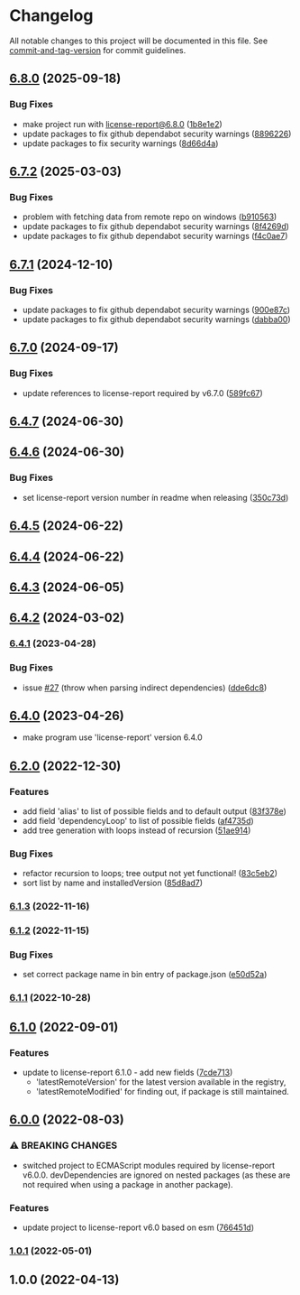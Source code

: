 # Changelog

All notable changes to this project will be documented in this file. See [commit-and-tag-version](https://github.com/absolute-version/commit-and-tag-version) for commit guidelines.

## [6.8.0](https://github.com/bepo65/license-report-recursive/compare/v6.7.2...v6.8.0) (2025-09-18)

### Bug Fixes

- make project run with license-report@6.8.0 ([1b8e1e2](https://github.com/bepo65/license-report-recursive/commit/1b8e1e217698c4d2328d213a3febe94d7d5c7eb3))
- update packages to fix github dependabot security warnings ([8896226](https://github.com/bepo65/license-report-recursive/commit/8896226ff62bd0909aeed5fd98b8f8ada33faa63))
- update packages to fix security warnings ([8d66d4a](https://github.com/bepo65/license-report-recursive/commit/8d66d4a55c59dcdb33f4e5095b803b0ba66da9bd))

## [6.7.2](https://github.com/bepo65/license-report-recursive/compare/v6.7.1...v6.7.2) (2025-03-03)

### Bug Fixes

- problem with fetching data from remote repo on windows ([b910563](https://github.com/bepo65/license-report-recursive/commit/b9105637e8b92d952ddc1f589bf8695a63a92f62))
- update packages to fix github dependabot security warnings ([8f4269d](https://github.com/bepo65/license-report-recursive/commit/8f4269dd7ef12b47f9ce0fb28dabd2e03c085252))
- update packages to fix github dependabot security warnings ([f4c0ae7](https://github.com/bepo65/license-report-recursive/commit/f4c0ae718e80dc6846cb83ebfb92da41208d842b))

## [6.7.1](https://github.com/bepo65/license-report-recursive/compare/v6.7.0...v6.7.1) (2024-12-10)

### Bug Fixes

- update packages to fix github dependabot security warnings ([900e87c](https://github.com/bepo65/license-report-recursive/commit/900e87c62a82919d329d6422b3c9c754ad347507))
- update packages to fix github dependabot security warnings ([dabba00](https://github.com/bepo65/license-report-recursive/commit/dabba00ea70237f66f53bbf5ffc959463a331ecd))

## [6.7.0](https://github.com/bepo65/license-report-recursive/compare/v6.4.7...v6.7.0) (2024-09-17)

### Bug Fixes

- update references to license-report required by v6.7.0 ([589fc67](https://github.com/bepo65/license-report-recursive/commit/589fc67d66fee5e06d9ae6c39e408fbf66b08b5e))

## [6.4.7](https://github.com/bepo65/license-report-recursive/compare/v6.4.6...v6.4.7) (2024-06-30)

## [6.4.6](https://github.com/bepo65/license-report-recursive/compare/v6.4.5...v6.4.6) (2024-06-30)

### Bug Fixes

- set license-report version number ín readme when releasing ([350c73d](https://github.com/bepo65/license-report-recursive/commit/350c73de7220a455de961870326032766cf49cf5))

## [6.4.5](https://github.com/bepo65/license-report-recursive/compare/v6.4.4...v6.4.5) (2024-06-22)

## [6.4.4](https://github.com/bepo65/license-report-recursive/compare/v6.4.3...v6.4.4) (2024-06-22)

## [6.4.3](https://github.com/bepo65/license-report-recursive/compare/v6.4.2...v6.4.3) (2024-06-05)

## [6.4.2](https://github.com/bepo65/license-report-recursive/compare/v6.4.1...v6.4.2) (2024-03-02)

### [6.4.1](https://github.com/bepo65/license-report-recursive/compare/v6.4.0...v6.4.1) (2023-04-28)

### Bug Fixes

- issue [#27](https://github.com/bepo65/license-report-recursive/issues/27) (throw when parsing indirect dependencies) ([dde6dc8](https://github.com/bepo65/license-report-recursive/commit/dde6dc8ae9bcb6fad49b9665f6abe3954b335e9c))

## [6.4.0](https://github.com/bepo65/license-report-recursive/compare/v6.2.0...v6.4.0) (2023-04-26)

- make program use 'license-report' version 6.4.0

## [6.2.0](https://github.com/bepo65/license-report-recursive/compare/v6.1.3...v6.2.0) (2022-12-30)

### Features

- add field 'alias' to list of possible fields and to default output ([83f378e](https://github.com/bepo65/license-report-recursive/commit/83f378e9bbf3a9f4fa9b6cc1c160f9220295184c))
- add field 'dependencyLoop' to list of possible fields ([af4735d](https://github.com/bepo65/license-report-recursive/commit/af4735db291ea88b3eec4f29676ce07d063e4ccf))
- add tree generation with loops instead of recursion ([51ae914](https://github.com/bepo65/license-report-recursive/commit/51ae91431acf98fffd3ecc4d617a90248ff7e2f4))

### Bug Fixes

- refactor recursion to loops; tree output not yet functional! ([83c5eb2](https://github.com/bepo65/license-report-recursive/commit/83c5eb23ac9f6f556807fd73b690942c2b70908b))
- sort list by name and installedVersion ([85d8ad7](https://github.com/bepo65/license-report-recursive/commit/85d8ad7c8745e91c9897380feab67c33f1bd93c9))

### [6.1.3](https://github.com/bepo65/license-report-recursive/compare/v6.1.2...v6.1.3) (2022-11-16)

### [6.1.2](https://github.com/bepo65/license-report-recursive/compare/v6.1.1...v6.1.2) (2022-11-15)

### Bug Fixes

- set correct package name in bin entry of package.json ([e50d52a](https://github.com/bepo65/license-report-recursive/commit/e50d52aa8833c7a92dfc823e24dd8bd7bd4f9aaf))

### [6.1.1](https://github.com/bepo65/license-report-recursive/compare/v6.1.0...v6.1.1) (2022-10-28)

## [6.1.0](https://github.com/bepo65/license-report-recursive/compare/v6.0.0...v6.1.0) (2022-09-01)

### Features

- update to license-report 6.1.0 - add new fields ([7cde713](https://github.com/bepo65/license-report-recursive/commit/7cde71322b2942c53283e5d8b0cbe76789178244))
  - 'latestRemoteVersion' for the latest version available in the registry,
  - 'latestRemoteModified' for finding out, if package is still maintained.

## [6.0.0](https://github.com/bepo65/license-report-recursive/compare/v1.0.1...v6.0.0) (2022-08-03)

### ⚠ BREAKING CHANGES

- switched project to ECMAScript modules
  required by license-report v6.0.0.
  devDependencies are ignored on nested packages (as these are not
  required when using a package in another package).

### Features

- update project to license-report v6.0 based on esm ([766451d](https://github.com/bepo65/license-report-recursive/commit/766451df50814fe48a40ff0db2a5da70b90721de))

### [1.0.1](https://github.com/bepo65/license-report-recursive/compare/v1.0.0...v1.0.1) (2022-05-01)

## 1.0.0 (2022-04-13)
